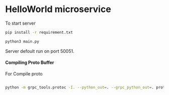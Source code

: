 # HelloWorld microservice

To start server

```bash
pip install -r requirement.txt

```

```bash
python3 main.py
```

Server defoult run on port 50051.

#### Compiling Proto Buffer

For Compile proto

```bash

python -m grpc_tools.protoc -I. --python_out=. --grpc_python_out=. proto/hello.proto

```
